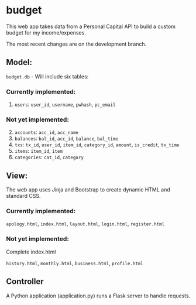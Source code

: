 # budget

This web app takes data from a Personal Capital API to build a custom budget for my income/expenses.

The most recent changes are on the development branch.

## Model:
`budget.db` - Will include six tables:

### Currently implemented:
1. `users`: `user_id`, `username`, `pwhash`, `pc_email`

### Not yet implemented:
2. `accounts`: `acc_id`, `acc_name`
3. `balances`: `bal_id`, `acc_id`, `balance`, `bal_time`
4. `txs`: `tx_id`, `user_id`, `item_id`, `category_id`, `amount`, `is_credit`, `tx_time`
5. `items`: `item_id`, `item`
6. `categories`: `cat_id`, `category`

## View:
The web app uses Jinja and Bootstrap to create dynamic HTML and standard CSS.

### Currently implemented:
`apology.html`, `index.html`, `layout.html`, `login.html`, `register.html`

### Not yet implemented:
Complete index.html

`history.html`, `monthly.html`, `business.html`, `profile.html`

## Controller
A Python application (application.py) runs a Flask server to handle requests.
